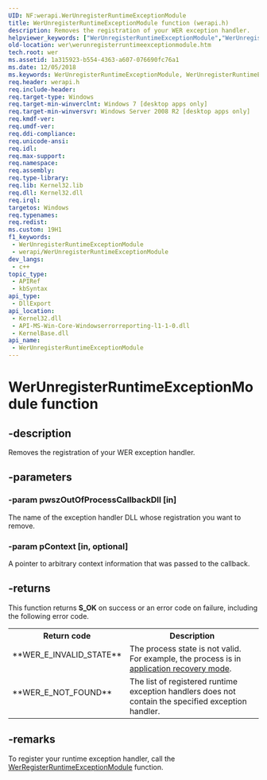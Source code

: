 ```yaml
---
UID: NF:werapi.WerUnregisterRuntimeExceptionModule
title: WerUnregisterRuntimeExceptionModule function (werapi.h)
description: Removes the registration of your WER exception handler.
helpviewer_keywords: ["WerUnregisterRuntimeExceptionModule","WerUnregisterRuntimeExceptionModule function [Windows Error Reporting]","wer.werunregisterruntimeexceptionmodule","werapi/WerUnregisterRuntimeExceptionModule"]
old-location: wer\werunregisterruntimeexceptionmodule.htm
tech.root: wer
ms.assetid: 1a315923-b554-4363-a607-076690fc76a1
ms.date: 12/05/2018
ms.keywords: WerUnregisterRuntimeExceptionModule, WerUnregisterRuntimeExceptionModule function [Windows Error Reporting], wer.werunregisterruntimeexceptionmodule, werapi/WerUnregisterRuntimeExceptionModule
req.header: werapi.h
req.include-header: 
req.target-type: Windows
req.target-min-winverclnt: Windows 7 [desktop apps only]
req.target-min-winversvr: Windows Server 2008 R2 [desktop apps only]
req.kmdf-ver: 
req.umdf-ver: 
req.ddi-compliance: 
req.unicode-ansi: 
req.idl: 
req.max-support: 
req.namespace: 
req.assembly: 
req.type-library: 
req.lib: Kernel32.lib
req.dll: Kernel32.dll
req.irql: 
targetos: Windows
req.typenames: 
req.redist: 
ms.custom: 19H1
f1_keywords:
 - WerUnregisterRuntimeExceptionModule
 - werapi/WerUnregisterRuntimeExceptionModule
dev_langs:
 - c++
topic_type:
 - APIRef
 - kbSyntax
api_type:
 - DllExport
api_location:
 - Kernel32.dll
 - API-MS-Win-Core-Windowserrorreporting-l1-1-0.dll
 - KernelBase.dll
api_name:
 - WerUnregisterRuntimeExceptionModule
---
```


# WerUnregisterRuntimeExceptionModule function


## -description

Removes the registration of your WER exception handler.

## -parameters

### -param pwszOutOfProcessCallbackDll [in]

The name of the exception handler DLL whose registration you want to remove.

### -param pContext [in, optional]

A pointer to arbitrary context information that was passed to the callback.

## -returns

This function returns **S_OK** on success or an error code on failure, including the following error code.

<table>
<tr>
<th>Return code</th>
<th>Description</th>
</tr>
<tr>
<td width="40%">
<dl>
<dt>**WER_E_INVALID_STATE**</dt>
</dl>
</td>
<td width="60%">
The process state is not valid. For example, the process is in <a href="/windows/desktop/wsw/portal">application recovery mode</a>.

</td>
</tr>
<tr>
<td width="40%">
<dl>
<dt>**WER_E_NOT_FOUND**</dt>
</dl>
</td>
<td width="60%">
The list of registered runtime exception handlers does not contain the specified exception handler.

</td>
</tr>
</table>

## -remarks

To register your runtime exception handler, call the [WerRegisterRuntimeExceptionModule](/windows/desktop/api/werapi/nf-werapi-werregisterruntimeexceptionmodule) function.